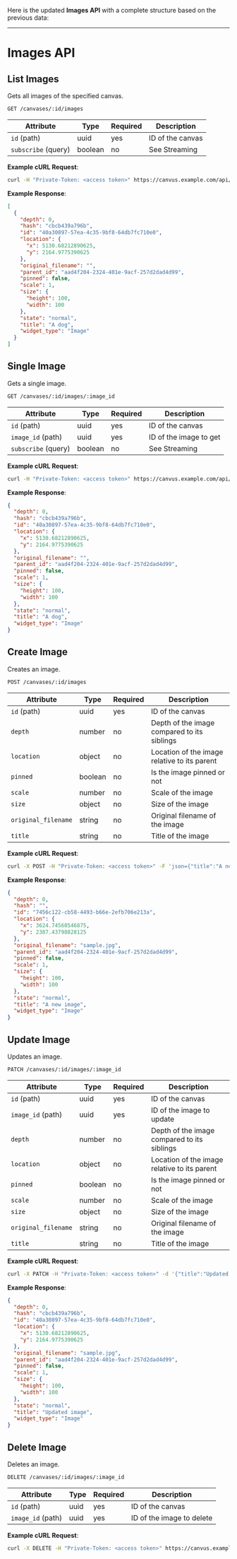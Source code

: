Here is the updated **Images API** with a complete structure based on the previous data:

---

# Images API

## List Images

Gets all images of the specified canvas.

```bash
GET /canvases/:id/images
```

| Attribute           | Type    | Required | Description                  |
|---------------------|---------|----------|------------------------------|
| `id` (path)         | uuid    | yes      | ID of the canvas              |
| `subscribe` (query) | boolean | no       | See Streaming                 |

**Example cURL Request**:
```bash
curl -H "Private-Token: <access token>" https://canvus.example.com/api/v1/canvases/c3d319c2-5eed-456d-acbb-8da46e788157/images
```

**Example Response**:
```json
[
  {
    "depth": 0,
    "hash": "cbcb439a796b",
    "id": "40a30897-57ea-4c35-9bf8-64db7fc710e0",
    "location": {
      "x": 5130.68212890625,
      "y": 2164.9775390625
    },
    "original_filename": "",
    "parent_id": "aad4f204-2324-401e-9acf-257d2dad4d99",
    "pinned": false,
    "scale": 1,
    "size": {
      "height": 100,
      "width": 100
    },
    "state": "normal",
    "title": "A dog",
    "widget_type": "Image"
  }
]
```

## Single Image

Gets a single image.

```bash
GET /canvases/:id/images/:image_id
```

| Attribute           | Type    | Required | Description                  |
|---------------------|---------|----------|------------------------------|
| `id` (path)         | uuid    | yes      | ID of the canvas              |
| `image_id` (path)   | uuid    | yes      | ID of the image to get        |
| `subscribe` (query) | boolean | no       | See Streaming                 |

**Example cURL Request**:
```bash
curl -H "Private-Token: <access token>" https://canvus.example.com/api/v1/canvases/c3d319c2-5eed-456d-acbb-8da46e788157/images/40a30897-57ea-4c35-9bf8-64db7fc710e0
```

**Example Response**:
```json
{
  "depth": 0,
  "hash": "cbcb439a796b",
  "id": "40a30897-57ea-4c35-9bf8-64db7fc710e0",
  "location": {
    "x": 5130.68212890625,
    "y": 2164.9775390625
  },
  "original_filename": "",
  "parent_id": "aad4f204-2324-401e-9acf-257d2dad4d99",
  "pinned": false,
  "scale": 1,
  "size": {
    "height": 100,
    "width": 100
  },
  "state": "normal",
  "title": "A dog",
  "widget_type": "Image"
}
```

## Create Image

Creates an image.

```bash
POST /canvases/:id/images
```

| Attribute           | Type    | Required | Description                  |
|---------------------|---------|----------|------------------------------|
| `id` (path)         | uuid    | yes      | ID of the canvas              |
| `depth`             | number  | no       | Depth of the image compared to its siblings |
| `location`          | object  | no       | Location of the image relative to its parent |
| `pinned`            | boolean | no       | Is the image pinned or not    |
| `scale`             | number  | no       | Scale of the image            |
| `size`              | object  | no       | Size of the image             |
| `original_filename` | string  | no       | Original filename of the image |
| `title`             | string  | no       | Title of the image            |

**Example cURL Request**:
```bash
curl -X POST -H "Private-Token: <access token>" -F 'json={"title":"A new image"}' -F 'data=@sample.jpg' https://canvus.example.com/api/v1/canvases/c3d319c2-5eed-456d-acbb-8da46e788157/images
```

**Example Response**:
```json
{
  "depth": 0,
  "hash": "",
  "id": "7456c122-cb58-4493-b66e-2efb706e213a",
  "location": {
    "x": 3624.74560546875,
    "y": 2387.43798828125
  },
  "original_filename": "sample.jpg",
  "parent_id": "aad4f204-2324-401e-9acf-257d2dad4d99",
  "pinned": false,
  "scale": 1,
  "size": {
    "height": 100,
    "width": 100
  },
  "state": "normal",
  "title": "A new image",
  "widget_type": "Image"
}
```

## Update Image

Updates an image.

```bash
PATCH /canvases/:id/images/:image_id
```

| Attribute           | Type    | Required | Description                  |
|---------------------|---------|----------|------------------------------|
| `id` (path)         | uuid    | yes      | ID of the canvas              |
| `image_id` (path)   | uuid    | yes      | ID of the image to update     |
| `depth`             | number  | no       | Depth of the image compared to its siblings |
| `location`          | object  | no       | Location of the image relative to its parent |
| `pinned`            | boolean | no       | Is the image pinned or not    |
| `scale`             | number  | no       | Scale of the image            |
| `size`              | object  | no       | Size of the image             |
| `original_filename` | string  | no       | Original filename of the image |
| `title`             | string  | no       | Title of the image            |

**Example cURL Request**:
```bash
curl -X PATCH -H "Private-Token: <access token>" -d '{"title":"Updated image"}' https://canvus.example.com/api/v1/canvases/c3d319c2-5eed-456d-acbb-8da46e788157/images/40a30897-57ea-4c35-9bf8-64db7fc710e0
```

**Example Response**:
```json
{
  "depth": 0,
  "hash": "cbcb439a796b",
  "id": "40a30897-57ea-4c35-9bf8-64db7fc710e0",
  "location": {
    "x": 5130.68212890625,
    "y": 2164.9775390625
  },
  "original_filename": "sample.jpg",
  "parent_id": "aad4f204-2324-401e-9acf-257d2dad4d99",
  "pinned": false,
  "scale": 1,
  "size": {
    "height": 100,
    "width": 100
  },
  "state": "normal",
  "title": "Updated image",
  "widget_type": "Image"
}
```

## Delete Image

Deletes an image.

```bash
DELETE /canvases/:id/images/:image_id
```

| Attribute           | Type    | Required | Description                  |
|---------------------|---------|----------|------------------------------|
| `id` (path)         | uuid    | yes      | ID of the canvas              |
| `image_id` (path)   | uuid    | yes      | ID of the image to delete     |

**Example cURL Request**:
```bash
curl -X DELETE -H "Private-Token: <access token>" https://canvus.example.com/api/v1/canvases/c3d319c2-5eed-456d-acbb-8da46e788157/images/40a30897-57ea-4c35-9bf8-64db7fc710e0
```